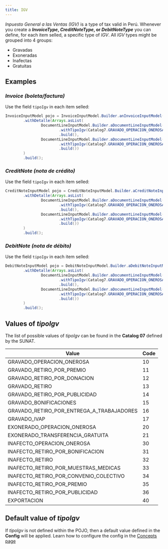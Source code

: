 ```yaml
---
title: IGV
---
```


_Inpuesto General a las Ventas (IGV)_ is a type of tax valid in Perú. Whenever you create a **_InvoiceType_, _CreditNoteType_, or _DebitNoteType_** you can define, for each item selled, a specific type of _IGV_. All _IGV_ types might be grouped into 4 groups:

- Gravadas
- Exoneradas
- Inafectas
- Gratuitas

## Examples

### _Invoice (boleta/factura)_

Use the field `tipoIgv` in each item selled:

```java
InvoiceInputModel pojo = InvoiceInputModel.Builder.anInvoiceInputModel()
        .withDetalle(Arrays.asList(
                DocumentLineInputModel.Builder.aDocumentLineInputModel()
                        .withTipoIgv(Catalog7.GRAVADO_OPERACION_ONEROSA.toString())
                        .build(),
                DocumentLineInputModel.Builder.aDocumentLineInputModel()
                        .withTipoIgv(Catalog7.GRAVADO_OPERACION_ONEROSA.toString())
                        .build())
        )
        .build();
```

### _CreditNote (nota de crédito)_

Use the field `tipoIgv` in each item selled:

```java
CreditNoteInputModel pojo = CreditNoteInputModel.Builder.aCreditNoteInputModel()
        .withDetalle(Arrays.asList(
                DocumentLineInputModel.Builder.aDocumentLineInputModel()
                        .withTipoIgv(Catalog7.GRAVADO_OPERACION_ONEROSA.toString())
                        .build(),
                DocumentLineInputModel.Builder.aDocumentLineInputModel()
                        .withTipoIgv(Catalog7.GRAVADO_OPERACION_ONEROSA.toString())
                        .build())
        )
        .build();
```

### _DebitNote (nota de débito)_

Use the field `tipoIgv` in each item selled:

```java
DebitNoteInputModel pojo = DebitNoteInputModel.Builder.aDebitNoteInputModel()
        .withDetalle(Arrays.asList(
                DocumentLineInputModel.Builder.aDocumentLineInputModel()
                        .withTipoIgv(Catalog7.GRAVADO_OPERACION_ONEROSA.toString())
                        .build(),
                DocumentLineInputModel.Builder.aDocumentLineInputModel()
                        .withTipoIgv(Catalog7.GRAVADO_OPERACION_ONEROSA.toString())
                        .build())
        )
        .build();
```

## Values of _tipoIgv_

The list of possible values of _tipoIgv_ can be found in the **Catalog 07** defined by the SUNAT.

| Value                                     | Code |
| ----------------------------------------- | ---- |
| GRAVADO_OPERACION_ONEROSA                 | 10   |
| GRAVADO_RETIRO_POR_PREMIO                 | 11   |
| GRAVADO_RETIRO_POR_DONACION               | 12   |
| GRAVADO_RETIRO                            | 13   |
| GRAVADO_RETIRO_POR_PUBLICIDAD             | 14   |
| GRAVADO_BONIFICACIONES                    | 15   |
| GRAVADO_RETIRO_POR_ENTREGA_A_TRABAJADORES | 16   |
| GRAVADO_IVAP                              | 17   |
| EXONERADO_OPERACION_ONEROSA               | 20   |
| EXONERADO_TRANSFERENCIA_GRATUITA          | 21   |
| INAFECTO_OPERACION_ONEROSA                | 30   |
| INAFECTO_RETIRO_POR_BONIFICACION          | 31   |
| INAFECTO_RETIRO                           | 32   |
| INAFECTO_RETIRO_POR_MUESTRAS_MEDICAS      | 33   |
| INAFECTO_RETIRO_POR_CONVENIO_COLECTIVO    | 34   |
| INAFECTO_RETIRO_POR_PREMIO                | 35   |
| INAFECTO_RETIRO_POR_PUBLICIDAD            | 36   |
| EXPORTACION                               | 40   |

## Default value of _tipoIgv_

If _tipoIgv_ is not defined within the POJO, then a default value defined in the **Config** will be applied. Learn how to configure the config in the [Concepts page](../concepts#config)
